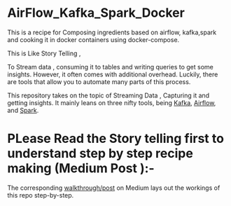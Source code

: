 # AirFlow_Kafka_Spark_Docker
This is a recipe for Composing ingredients based on airflow, kafka,spark and cooking it in docker containers using docker-compose.

This is Like Story Telling , 

To Stream data , consuming it to tables and writing queries to get some insights. However, it often comes with additional overhead. Luckily, there are tools that allow you to automate many parts of this process. 

This repository takes on the topic of Streaming Data , Capturing it and getting insights. It mainly leans on three nifty tools, being [Kafka](https://github.com/apache/kafka), [Airflow](https://github.com/apache/airflow), and [Spark](https://github.com/apache/spark). 

# PLease Read the Story telling first to understand step by step recipe making (Medium Post ):-

The corresponding [walkthrough/post](https://medium.com/@rose4earn/docker-compose-ing-kafka-airflow-spark-b2ea66993c50) on Medium lays out the workings of this repo step-by-step.

